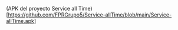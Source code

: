 (APK del proyecto Service all Time) [https://github.com/FPRGrupo5/Service-allTime/blob/main/Service-allTime.apk]
